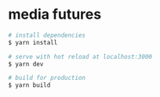 # media futures

```bash
# install dependencies
$ yarn install

# serve with hot reload at localhost:3000
$ yarn dev

# build for production
$ yarn build
```

